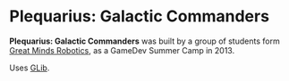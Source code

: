 Plequarius: Galactic Commanders
=======
            
__Plequarius: Galactic Commanders__ was built by a group of students form [Great Minds Robotics](http://www.buildcoolrobots.com), as a GameDev Summer Camp in 2013. 

Uses [GLib](https://github.com/glen3b/GLib).
